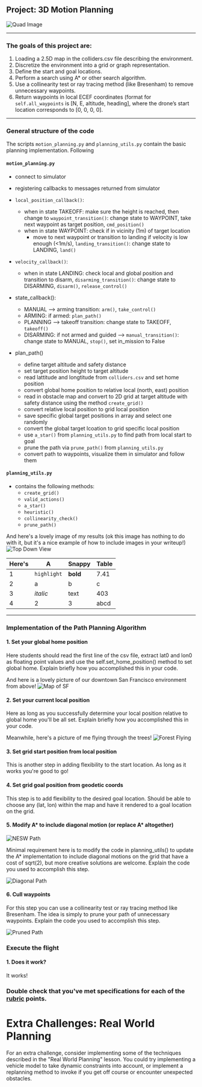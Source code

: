 ## Project: 3D Motion Planning
![Quad Image](./misc/enroute.png)

---

### The goals of this project are:
1. Loading a 2.5D map in the colliders.csv file describing the environment.
2. Discretize the environment into a grid or graph representation.
3. Define the start and goal locations.
4. Perform a search using A* or other search algorithm.
5. Use a collinearity test or ray tracing method (like Bresenham) to remove unnecessary waypoints.
6. Return waypoints in local ECEF coordinates (format for `self.all_waypoints` is [N, E, altitude, heading], where the drone’s start location corresponds to [0, 0, 0, 0].

---

### General structure of the code

The scripts `motion_planning.py` and `planning_utils.py` contain the basic planning implementation. Following 

#### `motion_planning.py`

 - connect to simulator
 - registering callbacks to messages returned from simulator
 - `local_position_callback()`:
 	 - when in state TAKEOFF: make sure the height is reached, then change to `waypoint_transition()`: change state to WAYPOINT, take next waypoint as target position, `cmd_position()`
 	 - when in state WAYPOINT: check if in vicinity (1m) of target location
 	 	- move to next waypoint or transition to landing if velocity is low enough (<1m/s), `landing_transition()`: change state to LANDING, `land()`
 - `velocity_callback()`:
 	 - when in state LANDING: check local and global position and transition to disarm, `disarming_transition()`: change state to DISARMING, `disarm()`, `release_control()`
 - state_callback():
 	 - MANUAL --> arming transition: `arm()`, `take_control()`
 	 - ARMING: if armed: `plan_path()`
 	 - PLANNING --> takeoff transition: change state to TAKEOFF, `takeoff()`
 	 - DISARMING: if not armed and guided --> `manual_transition()`: change state to MANUAL, `stop()`, set in_mission to False

- plan_path()
	- define target altitude and safety distance
	- set target position height to target altitude
	- read lattitude and longtitude from `colliders.csv` and set home position
	- convert global home position to relative local (north, east) position
	- read in obstacle map and convert to 2D grid at target altitude with safety distance using the method `create_grid()`
	- convert relative local position to grid local position
	- save specific global target positions in array and select one randomly
	- convert the global target lcoation to grid specific local position
	- use `a_star()` from `planning_utils.py` to find path from local start to goal
	- prune the path via `prune_path()` from `planning_utils.py`
	- convert path to waypoints, visualize them in simulator and follow them


#### `planning_utils.py`

 - contains the following methods:
 	- `create_grid()`
 	- `valid_actions()`
 	- `a_star()`
 	- `heuristic()`
 	- `collinearity_check()`
 	- `prune_path()`



And here's a lovely image of my results (ok this image has nothing to do with it, but it's a nice example of how to include images in your writeup!)
![Top Down View](./misc/high_up.png)

Here's | A | Snappy | Table
--- | --- | --- | ---
1 | `highlight` | **bold** | 7.41
2 | a | b | c
3 | *italic* | text | 403
4 | 2 | 3 | abcd

---

### Implementation of the Path Planning Algorithm

#### 1. Set your global home position
Here students should read the first line of the csv file, extract lat0 and lon0 as floating point values and use the self.set_home_position() method to set global home. Explain briefly how you accomplished this in your code.


And here is a lovely picture of our downtown San Francisco environment from above!
![Map of SF](./misc/map.png)

#### 2. Set your current local position
Here as long as you successfully determine your local position relative to global home you'll be all set. Explain briefly how you accomplished this in your code.


Meanwhile, here's a picture of me flying through the trees!
![Forest Flying](./misc/in_the_trees.png)

#### 3. Set grid start position from local position
This is another step in adding flexibility to the start location. As long as it works you're good to go!

#### 4. Set grid goal position from geodetic coords
This step is to add flexibility to the desired goal location. Should be able to choose any (lat, lon) within the map and have it rendered to a goal location on the grid.

#### 5. Modify A* to include diagonal motion (or replace A* altogether)

![NESW Path](./misc/plot_path_nesw.png)

Minimal requirement here is to modify the code in planning_utils() to update the A* implementation to include diagonal motions on the grid that have a cost of sqrt(2), but more creative solutions are welcome. Explain the code you used to accomplish this step.

![Diagonal Path](./misc/plot_path_diagonal.png)

#### 6. Cull waypoints 
For this step you can use a collinearity test or ray tracing method like Bresenham. The idea is simply to prune your path of unnecessary waypoints. Explain the code you used to accomplish this step.

![Pruned Path](./misc/plot_path_pruned.png)



### Execute the flight
#### 1. Does it work?
It works!

### Double check that you've met specifications for each of the [rubric](https://review.udacity.com/#!/rubrics/1534/view) points.
  
# Extra Challenges: Real World Planning

For an extra challenge, consider implementing some of the techniques described in the "Real World Planning" lesson. You could try implementing a vehicle model to take dynamic constraints into account, or implement a replanning method to invoke if you get off course or encounter unexpected obstacles.


